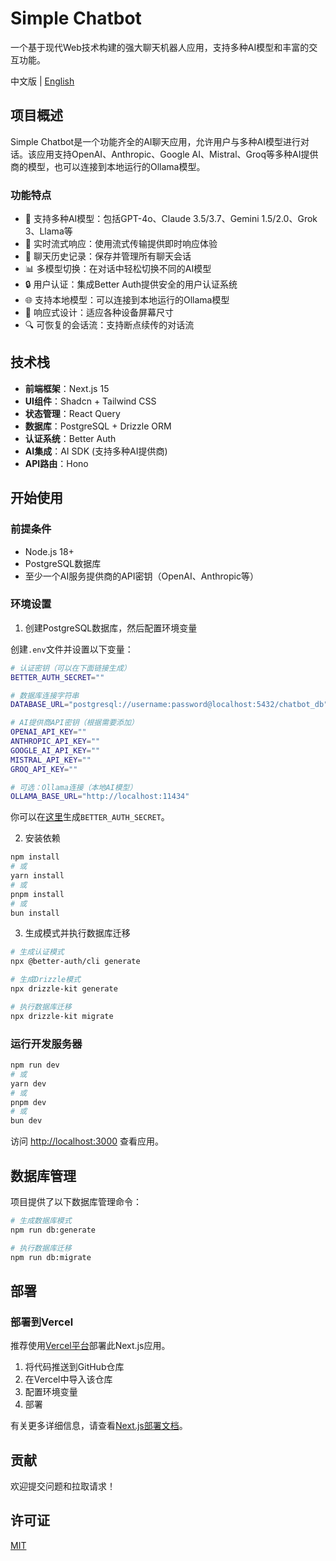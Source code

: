 # Simple Chatbot

一个基于现代Web技术构建的强大聊天机器人应用，支持多种AI模型和丰富的交互功能。

中文版 | [English](README.md)

## 项目概述

Simple Chatbot是一个功能齐全的AI聊天应用，允许用户与多种AI模型进行对话。该应用支持OpenAI、Anthropic、Google AI、Mistral、Groq等多种AI提供商的模型，也可以连接到本地运行的Ollama模型。

### 功能特点

- 🤖 支持多种AI模型：包括GPT-4o、Claude 3.5/3.7、Gemini 1.5/2.0、Grok 3、Llama等
- 🔄 实时流式响应：使用流式传输提供即时响应体验
- 💬 聊天历史记录：保存并管理所有聊天会话
- 📊 多模型切换：在对话中轻松切换不同的AI模型
- 🔒 用户认证：集成Better Auth提供安全的用户认证系统
- 🌐 支持本地模型：可以连接到本地运行的Ollama模型
- 📱 响应式设计：适应各种设备屏幕尺寸
- 🔍 可恢复的会话流：支持断点续传的对话流

## 技术栈

- **前端框架**：Next.js 15
- **UI组件**：Shadcn + Tailwind CSS
- **状态管理**：React Query
- **数据库**：PostgreSQL + Drizzle ORM
- **认证系统**：Better Auth
- **AI集成**：AI SDK (支持多种AI提供商)
- **API路由**：Hono

## 开始使用

### 前提条件

- Node.js 18+
- PostgreSQL数据库
- 至少一个AI服务提供商的API密钥（OpenAI、Anthropic等）

### 环境设置

1. 创建PostgreSQL数据库，然后配置环境变量

创建`.env`文件并设置以下变量：

```bash
# 认证密钥（可以在下面链接生成）
BETTER_AUTH_SECRET=""

# 数据库连接字符串
DATABASE_URL="postgresql://username:password@localhost:5432/chatbot_db"

# AI提供商API密钥（根据需要添加）
OPENAI_API_KEY=""
ANTHROPIC_API_KEY=""
GOOGLE_AI_API_KEY=""
MISTRAL_API_KEY=""
GROQ_API_KEY=""

# 可选：Ollama连接（本地AI模型）
OLLAMA_BASE_URL="http://localhost:11434"
```

你可以在[这里](https://www.better-auth.com/docs/installation#set-environment-variables)生成`BETTER_AUTH_SECRET`。

2. 安装依赖

```bash
npm install
# 或
yarn install
# 或
pnpm install
# 或
bun install
```

3. 生成模式并执行数据库迁移

```bash
# 生成认证模式
npx @better-auth/cli generate

# 生成Drizzle模式
npx drizzle-kit generate

# 执行数据库迁移
npx drizzle-kit migrate
```

### 运行开发服务器

```bash
npm run dev
# 或
yarn dev
# 或
pnpm dev
# 或
bun dev
```

访问 [http://localhost:3000](http://localhost:3000) 查看应用。

## 数据库管理

项目提供了以下数据库管理命令：

```bash
# 生成数据库模式
npm run db:generate

# 执行数据库迁移
npm run db:migrate
```

## 部署

### 部署到Vercel

推荐使用[Vercel平台](https://vercel.com/new?utm_medium=default-template&filter=next.js&utm_source=create-next-app&utm_campaign=create-next-app-readme)部署此Next.js应用。

1. 将代码推送到GitHub仓库
2. 在Vercel中导入该仓库
3. 配置环境变量
4. 部署

有关更多详细信息，请查看[Next.js部署文档](https://nextjs.org/docs/app/building-your-application/deploying)。

## 贡献

欢迎提交问题和拉取请求！

## 许可证

[MIT](LICENSE) 